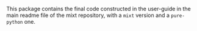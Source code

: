 This package contains the final code constructed in the user-guide in the main readme file of the mixt repository, with a `mixt` version and a `pure-python` one.
